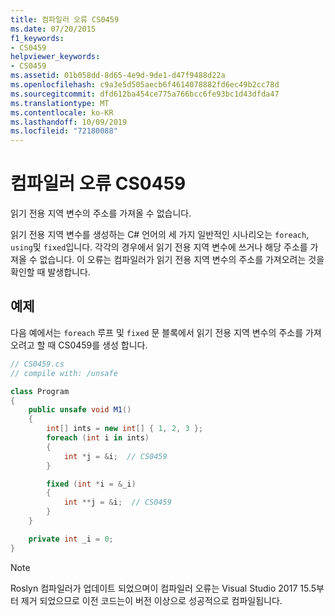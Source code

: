 ```yaml
---
title: 컴파일러 오류 CS0459
ms.date: 07/20/2015
f1_keywords:
- CS0459
helpviewer_keywords:
- CS0459
ms.assetid: 01b058dd-8d65-4e9d-9de1-d47f9488d22a
ms.openlocfilehash: c9a3e5d505aecb6f4614078882fd6ec49b2cc78d
ms.sourcegitcommit: dfd612ba454ce775a766bcc6fe93bc1d43dfda47
ms.translationtype: MT
ms.contentlocale: ko-KR
ms.lasthandoff: 10/09/2019
ms.locfileid: "72180088"
---
```

# <a name="compiler-error-cs0459"></a>컴파일러 오류 CS0459

읽기 전용 지역 변수의 주소를 가져올 수 없습니다.

 읽기 전용 지역 변수를 생성하는 C# 언어의 세 가지 일반적인 시나리오는 `foreach`, `using`및 `fixed`입니다. 각각의 경우에서 읽기 전용 지역 변수에 쓰거나 해당 주소를 가져올 수 없습니다. 이 오류는 컴파일러가 읽기 전용 지역 변수의 주소를 가져오려는 것을 확인할 때 발생합니다.

## <a name="example"></a>예제

 다음 예에서는 `foreach` 루프 및 `fixed` 문 블록에서 읽기 전용 지역 변수의 주소를 가져오려고 할 때 CS0459를 생성 합니다.

```csharp
// CS0459.cs
// compile with: /unsafe

class Program
{
    public unsafe void M1()
    {
        int[] ints = new int[] { 1, 2, 3 };
        foreach (int i in ints)
        {
            int *j = &i;  // CS0459
        }

        fixed (int *i = &_i)
        {
            int **j = &i;  // CS0459
        }
    }

    private int _i = 0;
}
```

> [!NOTE]
> Roslyn 컴파일러가 업데이트 되었으며이 컴파일러 오류는 Visual Studio 2017 15.5부터 제거 되었으므로 이전 코드는이 버전 이상으로 성공적으로 컴파일됩니다.
